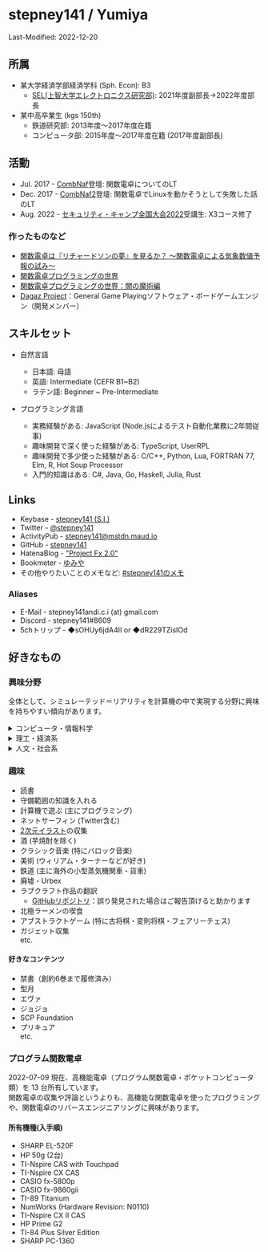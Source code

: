 # stepney141 / Yumiya

Last-Modified: 2022-12-20

<!-- [English](en.html) -->

## 所属

- 某大学経済学部経済学科 (Sph. Econ): B3
  - [SEL(上智大学エレクトロニクス研究部)](https://selelab.com/): 2021年度副部長→2022年度部長
- 某中高卒業生 (kgs 150th)
  - 鉄道研究部: 2013年度〜2017年度在籍
  - コンピュータ部: 2015年度〜2017年度在籍 (2017年度副部長)

## 活動

- Jul. 2017 - [CombNaf](http://web.archive.org/web/20170829182306/https://atnd.org/events/87946)登壇: 関数電卓についてのLT
- Dec. 2017 - [CombNaf2](https://combnaf.connpass.com/event/64638/)登壇: 関数電卓でLinuxを動かそうとして失敗した話のLT
- Aug. 2022 - [セキュリティ・キャンプ全国大会2022](https://www.ipa.go.jp/jinzai/camp/2022/zenkoku2022_index.html)受講生: X3コース修了

### 作ったものなど

- [関数電卓は『リチャードソンの夢』を見るか？ 〜関数電卓による気象数値予報の試み〜](https://stepney141.hatenablog.com/entry/2020/05/27/071742)
- [関数電卓プログラミングの世界](https://stepney141.hatenablog.com/entry/2020/12/01/235856)
- [関数電卓プログラミングの世界：闇の魔術編](https://stepney141.hatenablog.com/entry/2020/12/24/235437)
- [Dagaz Project](https://github.com/GlukKazan/Dagaz)：General Game Playingソフトウェア・ボードゲームエンジン（開発メンバー）

## スキルセット

- 自然言語
  - 日本語: 母語
  - 英語: Intermediate (CEFR B1~B2)
  - ラテン語: Beginner ~ Pre-Intermediate

- プログラミング言語
  - 実務経験がある: JavaScript (Node.jsによるテスト自動化業務に2年間従事)
  - 趣味開発で深く使った経験がある: TypeScript, UserRPL
  - 趣味開発で多少使った経験がある: C/C++, Python, Lua, FORTRAN 77, Elm, R, Hot Soup Processor
  - 入門的知識はある: C#, Java, Go, Haskell, Julia, Rust

## Links

- Keybase - [stepney141 (S.I.)](https://keybase.io/stepney141)
- Twitter - [@stepney141](https://twitter.com/stepney141)
- ActivityPub - [stepney141@mstdn.maud.io](https://mstdn.maud.io/@stepney141)
- GitHub - [stepney141](https://github.com/stepney141)
- HatenaBlog - ["Project Fx 2.0"](https://stepney141.hatenablog.com/)
- Bookmeter - [ゆみや](https://bookmeter.com/users/1003258)
- その他やりたいことのメモなど: [#stepney141のメモ](https://twilog.org/stepney141/search?word=%23stepney141%E3%81%AE%E3%83%A1%E3%83%A2&ao=a)
<!-- - [Amazon欲しいものリスト](https://www.amazon.jp/hz/wishlist/ls/9DMJ9MP1LX82?ref_=wl_share:embed:cite)：5000兆円欲しい -->

### Aliases

- E-Mail - stepney141andi.c.i (at) gmail.com
- Discord - stepney141#8609
- 5chトリップ - ◆sOHUy6jdA4II or ◆dR229TZisIOd

## 好きなもの

### 興味分野

全体として、シミュレーテッド＝リアリティを計算機の中で実現する分野に興味を持ちやすい傾向があります。

<details><summary>コンピュータ・情報科学</summary>
<div>

- 情報学
  - 人文情報学(デジタルヒューマニティーズ)
  - 図書館情報学
    - Webアーカイブ
  - ゲーム情報学
    - General Game Playing
    - コンピュータ将棋の機械学習
  etc.
- ソフトウェア開発
  - Web技術
  - 低レイヤ・組み込み開発
  - グラフ関数電卓のプログラミングとリバースエンジニアリング
- 競技プログラミング (AtCoderアルゴ灰色)
- かわいいい女の子を創造するための技術
  - 3DCGプログラミング
  - VR/AR
  - MMD・Blender・Unity・UE4などの各種ソフトウェア 

</div>
</details>

<details><summary>理工・経済系</summary>
<div>

- 経済学
  - (応用)ミクロ経済学・ゲーム理論
  - 計量経済学
- 統計学
- 計算科学・数値シミュレーション
  - 数値気象予報
  - シミュレーション天文学
- 数理最適化・機械学習
- ハード系工作
  - 電子工作
  - 機械工学
  - テスラコイル自作
- 音声分析合成・音響合成

</div>
</details>

<details><summary>人文・社会系</summary>
<div>

- 人文情報学（デジタル・ヒューマニティーズ）
- 現代思想
  - メディア論
  - サブカルチャー評論
- 服飾フェティシズムとBDSMの思想・歴史・心理分析
- 歴史学（特に文化史）
  - 盤上遊戯史・将棋史
  - 古代・中世の音楽史
- 文化人類学
- 民俗学
- 宗教学
  - 西洋神秘主義の歴史
  - 近代西洋儀式魔術
- 語学
  - ラテン語
  - 中英語
- 文学
  - 国文学 (説話文学)
  - 幻想文学
  - 文芸批評

</div>
</details>

### 趣味

- 読書
- 守備範囲の知識を入れる
- 計算機で遊ぶ (主にプログラミング)
- ネットサーフィン (Twitter含む)
- [2次元イラスト](http://www.paradisearmy.com/doujin/pasok_nijigen.htm)の収集
- 酒 (芋焼酎を除く)
- クラシック音楽 (特にバロック音楽)
- 美術 (ウィリアム・ターナーなどが好き)
- 鉄道 (主に海外の小型蒸気機関車・貨車)
- 廃墟・Urbex
- ラブクラフト作品の翻訳
  - [GitHubリポジトリ](https://github.com/stepney141/translation-works)：誤り発見された場合はご報告頂けると助かります
- 北極ラーメンの喫食
- アブストラクトゲーム (特に古将棋・変則将棋・フェアリーチェス)
- ガジェット収集  
etc.

#### 好きなコンテンツ

- 禁書（創約6巻まで履修済み）
- 型月
- エヴァ
- ジョジョ
- SCP Foundation
- プリキュア  
etc.

### プログラム関数電卓

2022-07-09 現在、高機能電卓（プログラム関数電卓・ポケットコンピュータ類）を 13 台所有しています。  
関数電卓の収集や評論というよりも、高機能な関数電卓を使ったプログラミングや、関数電卓のリバースエンジニアリングに興味があります。

#### 所有機種(入手順)

- SHARP EL-520F
- HP 50g (2台)
- TI-Nspire CAS with Touchpad
- TI-Nspire CX CAS
- CASIO fx-5800p
- CASIO fx-9860gii
- TI-89 Titanium
- NumWorks (Hardware Revision: N0110)
- TI-Nspire CX II CAS
- HP Prime G2
- TI-84 Plus Silver Edition
- SHARP PC-1360
